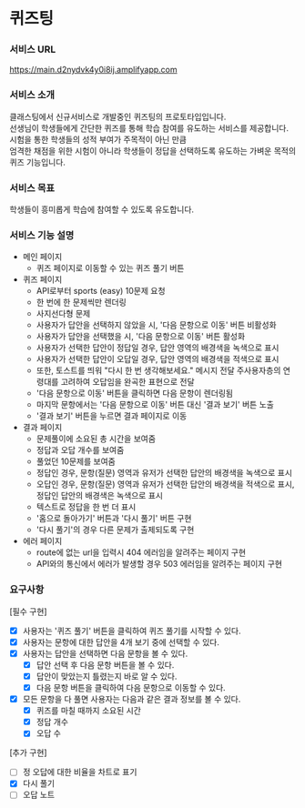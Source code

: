 # 퀴즈팅
### 서비스 URL
https://main.d2nydvk4y0i8ij.amplifyapp.com
### 서비스 소개
클래스팅에서 신규서비스로 개발중인 퀴즈팅의 프로토타입입니다.  
선생님이 학생들에게 간단한 퀴즈를 통해 학습 참여를 유도하는 서비스를 제공합니다.  
시험을 통한 학생들의 성적 부여가 주목적이 아닌 만큼  
엄격한 채점을 위한 시험이 아니라 학생들이 정답을 선택하도록 유도하는 가벼운 목적의 퀴즈 기능입니다.  
### 서비스 목표
학생들이 흥미롭게 학습에 참여할 수 있도록 유도합니다.
### 서비스 기능 설명
- 메인 페이지
    - 퀴즈 페이지로 이동할 수 있는 퀴즈 풀기 버튼
- 퀴즈 페이지
    - API로부터 sports (easy) 10문제 요청
    - 한 번에 한 문제씩만 렌더링
    - 사지선다형 문제
    - 사용자가 답안을 선택하지 않았을 시, '다음 문항으로 이동' 버튼 비활성화
    - 사용자가 답안을 선택했을 시, '다음 문항으로 이동' 버튼 활성화
    - 사용자가 선택한 답안이 정답일 경우, 답안 영역의 배경색을 녹색으로 표시
    - 사용자가 선택한 답안이 오답일 경우, 답안 영역의 배경색을 적색으로 표시
    - 또한, 토스트를 띄워 "다시 한 번 생각해보세요." 메시지 전달 주사용자층의 연령대를 고려하여 오답임을 완곡한 표현으로 전달
    - '다음 문항으로 이동' 버튼을 클릭하면 다음 문항이 렌더링됨
    - 마지막 문항에서는 '다음 문항으로 이동' 버튼 대신 '결과 보기' 버튼 노출
    - '결과 보기' 버튼을 누르면 결과 페이지로 이동
- 결과 페이지
    - 문제풀이에 소요된 총 시간을 보여줌
    - 정답과 오답 개수를 보여줌
    - 풀었던 10문제를 보여줌
    - 정답인 경우, 문항(질문) 영역과 유저가 선택한 답안의 배경색을 녹색으로 표시
    - 오답인 경우, 문항(질문) 영역과 유저가 선택한 답안의 배경색을 적색으로 표시, 정답인 답안의 배경색은 녹색으로 표시
    - 텍스트로 정답을 한 번 더 표시
    - '홈으로 돌아가기' 버튼과 '다시 풀기' 버튼 구현
    - '다시 풀기'의 경우 다른 문제가 출제되도록 구현
- 에러 페이지
    - route에 없는 url을 입력시 404 에러임을 알려주는 페이지 구현
    - API와의 통신에서 에러가 발생할 경우 503 에러임을 알려주는 페이지 구현
### 요구사항
[필수 구현]
- [X] 사용자는 '퀴즈 풀기' 버튼을 클릭하여 퀴즈 풀기를 시작할 수 있다.
- [X] 사용자는 문항에 대한 답안을 4개 보기 중에 선택할 수 있다.
- [X] 사용자는 답안을 선택하면 다음 문항을 볼 수 있다.
    - [X] 답안 선택 후 다음 문항 버튼을 볼 수 있다.
    - [X] 답안이 맞았는지 틀렸는지 바로 알 수 있다.
    - [X] 다음 문항 버튼을 클릭하여 다음 문항으로 이동할 수 있다.
- [X] 모든 문항을 다 풀면 사용자는 다음과 같은 결과 정보를 볼 수 있다.
    - [X] 퀴즈를 마칠 때까지 소요된 시간
    - [X] 정답 개수
    - [X] 오답 수  

[추가 구현]
- [ ] 정 오답에 대한 비율을 차트로 표기
- [X] 다시 풀기
- [ ] 오답 노트

